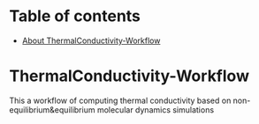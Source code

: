 # Table of contents
- [About ThermalConductivity-Workflow](#ThermalConductivity-Workflow)

# ThermalConductivity-Workflow
This a workflow of computing thermal conductivity based on non-equilibrium&amp;equilibrium molecular dynamics simulations
